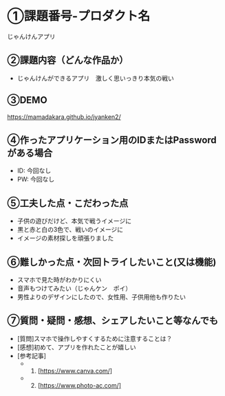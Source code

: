 # ①課題番号-プロダクト名

じゃんけんアプリ

## ②課題内容（どんな作品か）

- じゃんけんができるアプリ　激しく思いっきり本気の戦い


## ③DEMO

https://mamadakara.github.io/jyanken2/

## ④作ったアプリケーション用のIDまたはPasswordがある場合

- ID: 今回なし
- PW: 今回なし

## ⑤工夫した点・こだわった点

- 子供の遊びだけど、本気で戦うイメージに
- 黒と赤と白の3色で、戦いのイメージに
- イメージの素材探しを頑張りました

## ⑥難しかった点・次回トライしたいこと(又は機能)

- スマホで見た時がわかりにくい
- 音声もつけてみたい（じゃんケン　ポイ）
- 男性よりのデザインにしたので、女性用、子供用他も作りたい

## ⑦質問・疑問・感想、シェアしたいこと等なんでも

- [質問]スマホで操作しやすくするために注意することは？
- [感想]初めて、アプリを作れたことが嬉しい
- [参考記事]
  - 1. [https://www.canva.com/]
  - 2. [https://www.photo-ac.com/]